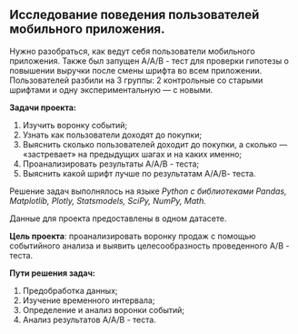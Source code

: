 ## Исследование поведения пользователей мобильного приложения.

Нужно разобраться, 
как ведут себя пользователи мобильного приложения. Также был запущен А/А/В - тест для проверки гипотезы о повышении выручки после смены шрифта во всем приложении. 
Пользователей разбили на 3 группы: 2 контрольные со старыми шрифтами и одну экспериментальную — с новыми.

**Задачи проекта:**
1) Изучить воронку событий;
2) Узнать как пользователи доходят до покупки;
3) Выяснить сколько пользователей доходит до покупки, а сколько — «застревает» на предыдущих шагах и на каких именно;
4) Проанализировать результаты А/А/В - теста;
5) Выяснить какой шрифт лучше по результатам А/А/В- теста.

Решение задач выполнялось на языке *Python с библиотеками Pandas, Matplotlib, Plotly, Statsmodels, SciPy, NumPy, Math.*

Данные для проекта предоставлены в одном датаcете.

**Цель проекта**: проанализировать воронку продаж с помощью событийного анализа и выявить целесообразность проведенного A/B - теста.

**Пути решения задач:**
1) Предобработка данных;
2) Изучение временного интервала;
3) Определение и анализ воронки событий;
4) Анализ результатов А/А/В - теста.





